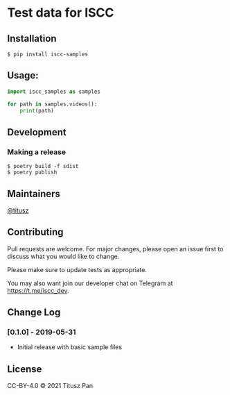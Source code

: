 # Test data for ISCC


## Installation

```console
$ pip install iscc-samples
```

## Usage:
```python
import iscc_samples as samples

for path in samples.videos():
    print(path)
```

## Development

### Making a release

```console
$ poetry build -f sdist
$ poetry publish
```


## Maintainers

[@titusz](https://github.com/titusz)

## Contributing

Pull requests are welcome. For major changes, please open an issue first to discuss what you would like to change.

Please make sure to update tests as appropriate.

You may also want join our developer chat on Telegram at <https://t.me/iscc_dev>.


## Change Log

### [0.1.0] - 2019-05-31

- Initial release with basic sample files

## License

CC-BY-4.0 © 2021 Titusz Pan
